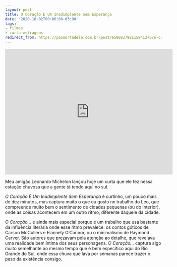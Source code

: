 ```yaml
---
layout: post
title: O Coração É Um Inadimplente Sem Esperança
date: '2020-10-02T00:00:00-03:00'
tags:
- filmes
- curta-metragens
redirect_from: https://paomortadela.com.br/post/658083792115941376/o-cora%C3%A7%C3%A3o-%C3%A9-um-inadimplente-sem-esperan%C3%A7a
---
```

<iframe width="540" height="404" id="youtube_iframe" src="https://www.youtube.com/embed/_VFGu7m3th8?feature=oembed&amp;enablejsapi=1&amp;origin=https://safe.txmblr.com&amp;wmode=opaque" frameborder="0" allow="accelerometer; autoplay; clipboard-write; encrypted-media; gyroscope; picture-in-picture" allowfullscreen=""></iframe>

Meu amigão Leonardo Michelon lançou hoje um curta que ele fez nessa estação chuvosa que a gente tá tendo aqui no sul.

_O Coração É Um Inadimplente Sem Esperança_ é curtinho, um pouco mais de dez minutos, mas captura muito o que eu gosto no trabalho do Leo, que compreende muito bem o sentimento de cidades pequenas (ou do interior), onde as coisas acontecem em um outro ritmo, diferente daquele da cidade.

_O Coração…_ é ainda mais especial porque é um trabalho que usa bastante da influência literária onde esse ritmo prevalece: os contos góticos de Carson McCullers e Flannely O’Connor, ou o minimalismo de Raymond Carver. São autores que prezavam pela atenção ao detalhe, que revelava uma realidade bem íntima dos seus personagens. _O Coração…_ captura algo muito semelhante ao mesmo tempo que é bem específico aqui do Rio Grande do Sul, onde essa chuva que lava por semanas parece trazer o peso da existência consigo.


